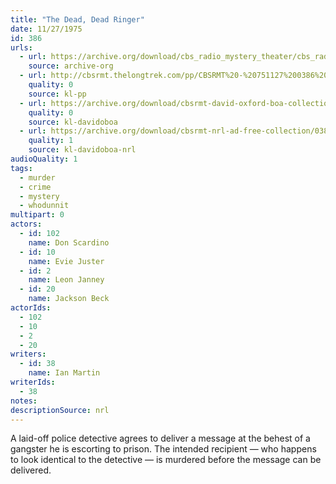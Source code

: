 ```yaml
---
title: "The Dead, Dead Ringer"
date: 11/27/1975
id: 386
urls: 
  - url: https://archive.org/download/cbs_radio_mystery_theater/cbs_radio_mystery_theater-0351-0400.zip/cbs_radio_mystery_theater-0351-0400%2Fcbsrmt_0386_the_dead_dead_ringer.mp3
    source: archive-org
  - url: http://cbsrmt.thelongtrek.com/pp/CBSRMT%20-%20751127%200386%20The%20Dead,%20Dead%20Ringer_pp.mp3
    quality: 0
    source: kl-pp
  - url: https://archive.org/download/cbsrmt-david-oxford-boa-collection/CBSRMT-751127-0386-The-Dead,-Dead-Ringer-(128-44)_WBBM-JE-{BoA}.mp3
    quality: 0
    source: kl-davidoboa
  - url: https://archive.org/download/cbsrmt-nrl-ad-free-collection/0386%20CBSRMT-751127-0386-The-Dead,-Dead-Ringer-(128-44)_WBBM-JE-%7BBoA%7D%20(no%20ads).mp3
    quality: 1
    source: kl-davidoboa-nrl
audioQuality: 1
tags: 
  - murder
  - crime
  - mystery
  - whodunnit
multipart: 0
actors:  
  - id: 102
    name: Don Scardino  
  - id: 10
    name: Evie Juster  
  - id: 2
    name: Leon Janney  
  - id: 20
    name: Jackson Beck
actorIds:  
  - 102  
  - 10  
  - 2  
  - 20
writers:  
  - id: 38
    name: Ian Martin
writerIds:  
  - 38
notes: 
descriptionSource: nrl
---
```

A laid-off police detective agrees to deliver a message at the behest of a gangster he is escorting to prison. The intended recipient — who happens to look identical to the detective — is murdered before the message can be delivered.